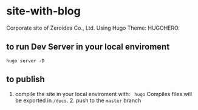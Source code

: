 # site-with-blog
  Corporate site of Zeroidea Co., Ltd. Using Hugo Theme: HUGOHERO.

## to run Dev Server in your local enviroment

  `hugo server -D`

## to publish
  1. compile the site in your local enviroment with:
  ` hugo`
  Compiles files will be exported in `/docs`.
    2. push to the `master` branch
